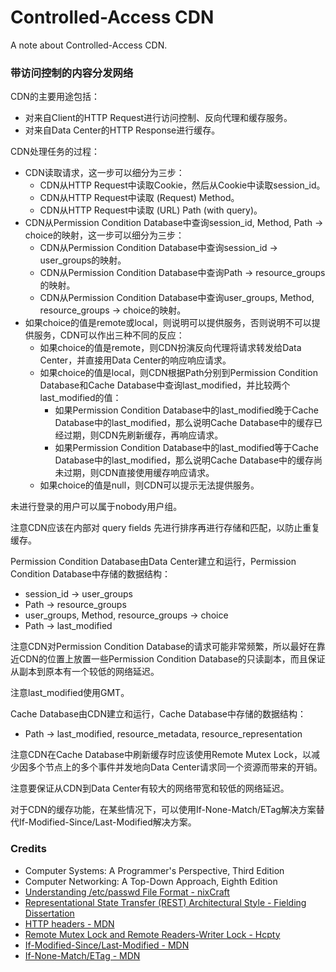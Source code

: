 # Controlled-Access CDN
A note about Controlled-Access CDN.

### 带访问控制的内容分发网络

CDN的主要用途包括：
- 对来自Client的HTTP Request进行访问控制、反向代理和缓存服务。
- 对来自Data Center的HTTP Response进行缓存。

CDN处理任务的过程：
- CDN读取请求，这一步可以细分为三步：
  - CDN从HTTP Request中读取Cookie，然后从Cookie中读取session_id。
  - CDN从HTTP Request中读取 (Request) Method。
  - CDN从HTTP Request中读取 (URL) Path (with query)。
- CDN从Permission Condition Database中查询session_id, Method, Path -> choice的映射，这一步可以细分为三步：
  - CDN从Permission Condition Database中查询session_id -> user_groups的映射。
  - CDN从Permission Condition Database中查询Path -> resource_groups的映射。
  - CDN从Permission Condition Database中查询user_groups, Method, resource_groups -> choice的映射。
- 如果choice的值是remote或local，则说明可以提供服务，否则说明不可以提供服务，CDN可以作出三种不同的反应：
  - 如果choice的值是remote，则CDN扮演反向代理将请求转发给Data Center，并直接用Data Center的响应响应请求。
  - 如果choice的值是local，则CDN根据Path分别到Permission Condition Database和Cache Database中查询last_modified，并比较两个last_modified的值：
    - 如果Permission Condition Database中的last_modified晚于Cache Database中的last_modified，那么说明Cache Database中的缓存已经过期，则CDN先刷新缓存，再响应请求。
    - 如果Permission Condition Database中的last_modified等于Cache Database中的last_modified，那么说明Cache Database中的缓存尚未过期，则CDN直接使用缓存响应请求。
  - 如果choice的值是null，则CDN可以提示无法提供服务。

未进行登录的用户可以属于nobody用户组。

注意CDN应该在内部对 query fields 先进行排序再进行存储和匹配，以防止重复缓存。

Permission Condition Database由Data Center建立和运行，Permission Condition Database中存储的数据结构：
- session_id -> user_groups
- Path -> resource_groups
- user_groups, Method, resource_groups -> choice
- Path -> last_modified

注意CDN对Permission Condition Database的请求可能非常频繁，所以最好在靠近CDN的位置上放置一些Permission Condition Database的只读副本，而且保证从副本到原本有一个较低的网络延迟。

注意last_modified使用GMT。

Cache Database由CDN建立和运行，Cache Database中存储的数据结构：
- Path -> last_modified, resource_metadata, resource_representation

注意CDN在Cache Database中刷新缓存时应该使用Remote Mutex Lock，以减少因多个节点上的多个事件并发地向Data Center请求同一个资源而带来的开销。

注意要保证从CDN到Data Center有较大的网络带宽和较低的网络延迟。

对于CDN的缓存功能，在某些情况下，可以使用If-None-Match/ETag解决方案替代If-Modified-Since/Last-Modified解决方案。

### Credits
- Computer Systems: A Programmer's Perspective, Third Edition
- Computer Networking: A Top-Down Approach, Eighth Edition
- [Understanding /etc/passwd File Format - nixCraft](https://www.cyberciti.biz/faq/understanding-etcpasswd-file-format)
- [Representational State Transfer (REST) Architectural Style - Fielding Dissertation](https://ics.uci.edu/~fielding/pubs/dissertation/rest_arch_style.htm)
- [HTTP headers - MDN](https://developer.mozilla.org/en-US/docs/Web/HTTP/Headers)
- [Remote Mutex Lock and Remote Readers-Writer Lock - Hcpty](https://github.com/hcpty/remote-mutex-lock-and-remote-readers-writer-lock)
- [If-Modified-Since/Last-Modified - MDN](https://developer.mozilla.org/en-US/docs/Web/HTTP/Headers/If-Modified-Since)
- [If-None-Match/ETag - MDN](https://developer.mozilla.org/en-US/docs/Web/HTTP/Headers/If-None-Match)

